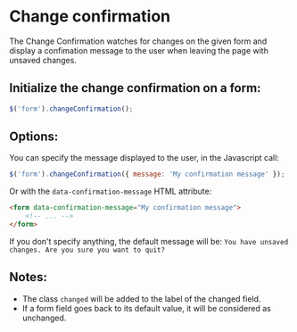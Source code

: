 # Change confirmation

The Change Confirmation watches for changes on the given form and display a confimation message to the user when leaving the page with unsaved changes.

## Initialize the change confirmation on a form:

```javascript
$('form').changeConfirmation();
```

## Options:

You can specify the message displayed to the user, in the Javascript call:

```javascript
$('form').changeConfirmation({ message: 'My confirmation message' });
```

Or with the `data-confirmation-message` HTML attribute:

```html
<form data-confirmation-message="My confirmation message">
    <!-- ... -->
</form>
```

If you don't specify anything, the default message will be: `You have unsaved changes. Are you sure you want to quit?`

## Notes:

- The class `changed` will be added to the label of the changed field.
- If a form field goes back to its default value, it will be considered as unchanged.
